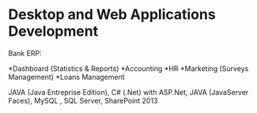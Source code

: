 # Desktop and Web Applications Development

Bank ERP:

*Dashboard (Statistics & Reports)
*Accounting
*HR
*Marketing (Surveys Management)
*Loans Management

JAVA (Java Entreprise Edition), C# (.Net) with ASP.Net, JAVA (JavaServer Faces), MySQL , SQL Server, SharePoint 2013
